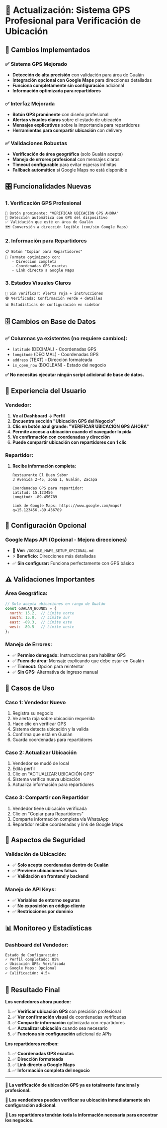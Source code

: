 # 🎯 Actualización: Sistema GPS Profesional para Verificación de Ubicación

## 🚀 Cambios Implementados

### ✅ **Sistema GPS Mejorado**
- **Detección de alta precisión** con validación para área de Gualán
- **Integración opcional con Google Maps** para direcciones detalladas
- **Funciona completamente sin configuración** adicional
- **Información optimizada para repartidores**

### ✅ **Interfaz Mejorada**
- **Botón GPS prominente** con diseño profesional
- **Alertas visuales claras** sobre el estado de ubicación
- **Mensajes explicativos** sobre la importancia para repartidores
- **Herramientas para compartir ubicación** con delivery

### ✅ **Validaciones Robustas**
- **Verificación de área geográfica** (solo Gualán acepta)
- **Manejo de errores profesional** con mensajes claros
- **Timeout configurable** para evitar esperas infinitas
- **Fallback automático** si Google Maps no está disponible

## 🎛️ Funcionalidades Nuevas

### 1. **Verificación GPS Profesional**
```
🎯 Botón prominente: "VERIFICAR UBICACIÓN GPS AHORA"
📍 Detección automática con GPS del dispositivo
✅ Validación que esté en área de Gualán
🗺️ Conversión a dirección legible (con/sin Google Maps)
```

### 2. **Información para Repartidores**
```
📋 Botón "Copiar para Repartidores"
📍 Formato optimizado con:
   - Dirección completa
   - Coordenadas GPS exactas
   - Link directo a Google Maps
```

### 3. **Estados Visuales Claros**
```
🔴 Sin verificar: Alerta roja + instrucciones
🟢 Verificada: Confirmación verde + detalles
📊 Estadísticas de configuración en sidebar
```

## 🗄️ Cambios en Base de Datos

### ✅ **Columnas ya existentes** (no requiere cambios):
- `latitude` (DECIMAL) - Coordenadas GPS
- `longitude` (DECIMAL) - Coordenadas GPS  
- `address` (TEXT) - Dirección formateada
- `is_open_now` (BOOLEAN) - Estado del negocio

**✅ No necesitas ejecutar ningún script adicional de base de datos.**

## 📱 Experiencia del Usuario

### **Vendedor:**
1. **Ve al Dashboard → Perfil**
2. **Encuentra sección "Ubicación GPS del Negocio"**
3. **Clic en botón azul grande: "VERIFICAR UBICACIÓN GPS AHORA"**
4. **Permite acceso a ubicación cuando el navegador lo pida**
5. **Ve confirmación con coordenadas y dirección**
6. **Puede compartir ubicación con repartidores con 1 clic**

### **Repartidor:**
1. **Recibe información completa:**
   ```
   Restaurante El Buen Sabor
   3 Avenida 2-45, Zona 1, Gualán, Zacapa
   
   Coordenadas GPS para repartidor:
   Latitud: 15.123456
   Longitud: -89.456789
   
   Link de Google Maps: https://www.google.com/maps?q=15.123456,-89.456789
   ```

## 🔧 Configuración Opcional

### **Google Maps API (Opcional - Mejora direcciones)**
- 📁 **Ver:** `/GOOGLE_MAPS_SETUP_OPCIONAL.md`
- ⚡ **Beneficio:** Direcciones más detalladas
- ✅ **Sin configurar:** Funciona perfectamente con GPS básico

## ⚠️ Validaciones Importantes

### **Área Geográfica:**
```javascript
// Solo acepta ubicaciones en rango de Gualán
const GUALAN_BOUNDS = {
  north: 15.2,  // Límite norte
  south: 15.0,  // Límite sur  
  east: -89.3,  // Límite este
  west: -89.5   // Límite oeste
};
```

### **Manejo de Errores:**
- ✅ **Permiso denegado:** Instrucciones para habilitar GPS
- ✅ **Fuera de área:** Mensaje explicando que debe estar en Gualán
- ✅ **Timeout:** Opción para reintentar
- ✅ **Sin GPS:** Alternativa de ingreso manual

## 🎯 Casos de Uso

### **Caso 1: Vendedor Nuevo**
1. Registra su negocio
2. Ve alerta roja sobre ubicación requerida
3. Hace clic en verificar GPS
4. Sistema detecta ubicación y la valida
5. Confirma que está en Gualán
6. Guarda coordenadas para repartidores

### **Caso 2: Actualizar Ubicación**
1. Vendedor se mudó de local
2. Edita perfil
3. Clic en "ACTUALIZAR UBICACIÓN GPS"
4. Sistema verifica nueva ubicación
5. Actualiza información para repartidores

### **Caso 3: Compartir con Repartidor**
1. Vendedor tiene ubicación verificada
2. Clic en "Copiar para Repartidores"
3. Comparte información completa vía WhatsApp
4. Repartidor recibe coordenadas y link de Google Maps

## 🚨 Aspectos de Seguridad

### **Validación de Ubicación:**
- ✅ **Solo acepta coordenadas dentro de Gualán**
- ✅ **Previene ubicaciones falsas**
- ✅ **Validación en frontend y backend**

### **Manejo de API Keys:**
- ✅ **Variables de entorno seguras**
- ✅ **No exposición en código cliente**
- ✅ **Restricciones por dominio**

## 📊 Monitoreo y Estadísticas

### **Dashboard del Vendedor:**
```
Estado de Configuración:
✓ Perfil completado: 85%
✓ Ubicación GPS: Verificada  
○ Google Maps: Opcional
✓ Calificación: 4.5⭐
```

## 🎉 Resultado Final

**Los vendedores ahora pueden:**
1. ✅ **Verificar ubicación GPS** con precisión profesional
2. ✅ **Ver confirmación visual** de coordenadas verificadas
3. ✅ **Compartir información** optimizada con repartidores
4. ✅ **Actualizar ubicación** cuando sea necesario
5. ✅ **Funciona sin configuración** adicional de APIs

**Los repartidores reciben:**
1. ✅ **Coordenadas GPS exactas**
2. ✅ **Dirección formateada**
3. ✅ **Link directo a Google Maps**
4. ✅ **Información completa del negocio**

---

**🚀 La verificación de ubicación GPS ya es totalmente funcional y profesional.**

**🎯 Los vendedores pueden verificar su ubicación inmediatamente sin configuración adicional.**

**📍 Los repartidores tendrán toda la información necesaria para encontrar los negocios.**